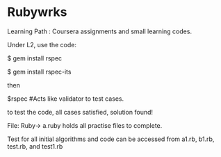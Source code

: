 # Rubywrks

Learning Path : Coursera assignments and small learning  codes. 


Under L2, use the code:

$ gem install rspec

$ gem install rspec-its

then 

$rspec  #Acts like validator to test cases.

to test the code, all cases satisfied, solution found!

File: Ruby-> a.ruby holds all practise files to complete. 

Test for all initial algorithms and code can be accessed from a1.rb, b1.rb, test.rb, and test1.rb 
